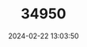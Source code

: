 ---
title: "34950"
category: "Cliffortia arborea"
draft: false
date: 2024-02-22 13:03:50
languages:
  English: ["Bokkeveld Tree Rice-bush", "Star Tree", "Tree Rice-bush", "Star Cliffortia"]
  Afrikaans: ["Sterboom"]
---